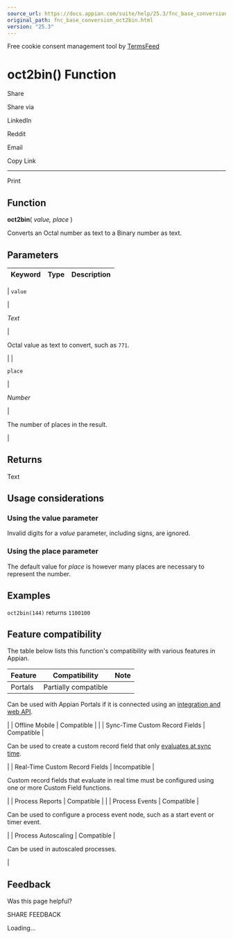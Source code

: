 ```yaml
---
source_url: https://docs.appian.com/suite/help/25.3/fnc_base_conversion_oct2bin.html
original_path: fnc_base_conversion_oct2bin.html
version: "25.3"
---
```


Free cookie consent management tool by [TermsFeed](https://www.termsfeed.com/)

# oct2bin() Function

Share

Share via

LinkedIn

Reddit

Email

Copy Link

* * *

Print

## Function

**oct2bin**( _value, place_ )

Converts an Octal number as text to a Binary number as text.

## Parameters

| Keyword | Type | Description |
| --- | --- | --- |
|
`value`

 |

_Text_

 |

Octal value as text to convert, such as `771`.

 |
|

`place`

 |

_Number_

 |

The number of places in the result.

 |

## Returns

Text

## Usage considerations

### Using the value parameter

Invalid digits for a _value_ parameter, including signs, are ignored.

### Using the place parameter

The default value for _place_ is however many places are necessary to represent the number.

## Examples

`oct2bin(144)` returns `1100100`

## Feature compatibility

The table below lists this function's compatibility with various features in Appian.

| Feature | Compatibility | Note |
| --- | --- | --- |
| Portals | Partially compatible |
Can be used with Appian Portals if it is connected using an [integration and web API](portals-design.html#using-partially-compatible-functions-and-objects-in-a-portal).

 |
| Offline Mobile | Compatible |  |
| Sync-Time Custom Record Fields | Compatible |

Can be used to create a custom record field that only [evaluates at sync time](custom-record-fields.html#prodlink-sync-time-evaluations).

 |
| Real-Time Custom Record Fields | Incompatible |

Custom record fields that evaluate in real time must be configured using one or more Custom Field functions.

 |
| Process Reports | Compatible |  |
| Process Events | Compatible |

Can be used to configure a process event node, such as a start event or timer event.

 |
| Process Autoscaling | Compatible |

Can be used in autoscaled processes.

 |

## Feedback

Was this page helpful?

SHARE FEEDBACK

Loading...